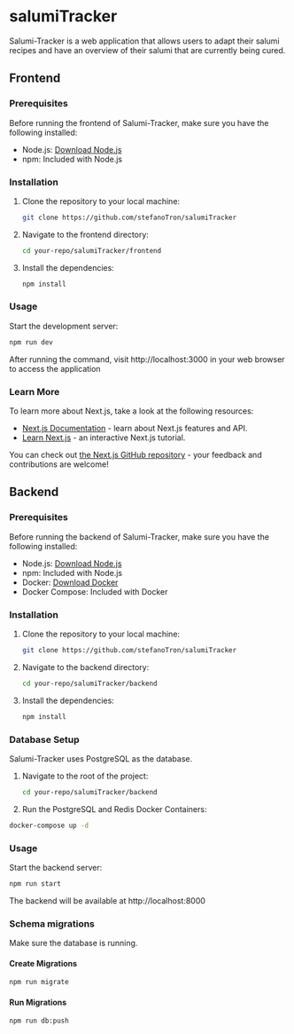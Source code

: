 # salumiTracker

Salumi-Tracker is a web application that allows users to adapt their salumi recipes and have an overview of their salumi that are currently being cured.

## Frontend

### Prerequisites

Before running the frontend of Salumi-Tracker, make sure you have the following installed:

- Node.js: [Download Node.js](https://nodejs.org/)
- npm: Included with Node.js

### Installation

1.  Clone the repository to your local machine:

    ```bash
    git clone https://github.com/stefanoTron/salumiTracker
    ```

2.  Navigate to the frontend directory:

    ```bash
    cd your-repo/salumiTracker/frontend
    ```

3.  Install the dependencies:
    ```bash
    npm install
    ```

### Usage

Start the development server:

```bash
npm run dev
```

After running the command, visit http://localhost:3000 in your web browser to access the application

### Learn More

To learn more about Next.js, take a look at the following resources:

- [Next.js Documentation](https://nextjs.org/docs) - learn about Next.js features and API.
- [Learn Next.js](https://nextjs.org/learn) - an interactive Next.js tutorial.

You can check out [the Next.js GitHub repository](https://github.com/vercel/next.js/) - your feedback and contributions are welcome!

## Backend

### Prerequisites

Before running the backend of Salumi-Tracker, make sure you have the following installed:

- Node.js: [Download Node.js](https://nodejs.org)
- npm: Included with Node.js
- Docker: [Download Docker](https://www.docker.com)
- Docker Compose: Included with Docker

### Installation

1.  Clone the repository to your local machine:

    ```bash
    git clone https://github.com/stefanoTron/salumiTracker
    ```

2.  Navigate to the backend directory:
    ```bash
    cd your-repo/salumiTracker/backend
    ```
3.  Install the dependencies:
    ```bash
    npm install
    ```

### Database Setup

Salumi-Tracker uses PostgreSQL as the database.

1. Navigate to the root of the project:

   ```bash
   cd your-repo/salumiTracker/backend
   ```

2. Run the PostgreSQL and Redis Docker Containers:

```bash
docker-compose up -d
```

### Usage

Start the backend server:

```bash
npm run start
```

The backend will be available at http://localhost:8000

### Schema migrations

Make sure the database is running.

#### Create Migrations

```bash
npm run migrate
```

#### Run Migrations

```bash
npm run db:push
```
